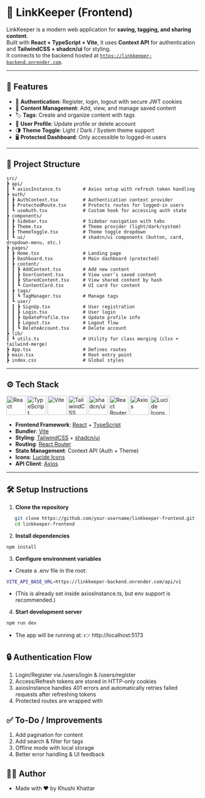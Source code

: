 # 📑 LinkKeeper (Frontend)

LinkKeeper is a modern web application for **saving, tagging, and sharing content**.  
Built with **React + TypeScript + Vite**, it uses **Context API** for authentication and **TailwindCSS + shadcn/ui** for styling.  
It connects to the backend hosted at [`https://linkkeeper-backend.onrender.com`](https://linkkeeper-backend.onrender.com).

---

## 🚀 Features

- 🔐 **Authentication**: Register, login, logout with secure JWT cookies
- 📝 **Content Management**: Add, view, and manage saved content
- 🏷️ **Tags**: Create and organize content with tags
- 👤 **User Profile**: Update profile or delete account
- 🌗 **Theme Toggle**: Light / Dark / System theme support
- 🖥️ **Protected Dashboard**: Only accessible to logged-in users

---

## 📂 Project Structure

```
src/
┣ api/
┃ ┗ axiosInstance.ts        # Axios setup with refresh token handling
┣ auth/
┃ ┣ AuthContext.tsx         # Authentication context provider
┃ ┣ ProtectedRoute.tsx      # Protects routes for logged-in users
┃ ┗ useAuth.tsx             # Custom hook for accessing auth state
┣ components/
┃ ┣ Sidebar.tsx             # Sidebar navigation with tabs
┃ ┣ Theme.tsx               # Theme provider (light/dark/system)
┃ ┣ ThemeToggle.tsx         # Theme toggle dropdown
┃ ┗ ui/                     # shadcn/ui components (button, card, dropdown-menu, etc.)
┣ pages/
┃ ┣ Home.tsx                # Landing page
┃ ┣ Dashboard.tsx           # Main dashboard (protected)
┃ ┣ content/
┃ ┃ ┣ AddContent.tsx        # Add new content
┃ ┃ ┣ UserContent.tsx       # View user’s saved content
┃ ┃ ┣ SharedContent.tsx     # View shared content by hash
┃ ┃ ┗ ContentCard.tsx       # UI card for content
┃ ┣ tags/
┃ ┃ ┗ TagManager.tsx        # Manage tags
┃ ┗ user/
┃ ┃ ┣ SignUp.tsx            # User registration
┃ ┃ ┣ Login.tsx             # User login
┃ ┃ ┣ UpdateProfile.tsx     # Update profile info
┃ ┃ ┣ Logout.tsx            # Logout flow
┃ ┃ ┗ DeleteAccount.tsx     # Delete account
┣ lib/
┃ ┗ utils.ts                # Utility for class merging (clsx + tailwind-merge)
┣ App.tsx                   # Defines routes
┣ main.tsx                  # Root entry point
┣ index.css                 # Global styles
```

---

## ⚙️ Tech Stack

<p align="left"> <img src="https://skillicons.dev/icons?i=react" alt="React" width="50"/> <img src="https://skillicons.dev/icons?i=typescript" alt="TypeScript" width="50"/> <img src="https://skillicons.dev/icons?i=vite" alt="Vite" width="50"/> <img src="https://skillicons.dev/icons?i=tailwind" alt="TailwindCSS" width="50"/> <img src="https://raw.githubusercontent.com/shadcn/ui/main/apps/www/public/android-chrome-192x192.png" alt="shadcn/ui" width="50"/> <img src="https://skillicons.dev/icons?i=reactrouter" alt="React Router" width="50"/> <img src="https://skillicons.dev/icons?i=axios" alt="Axios" width="50"/> <img src="https://lucide.dev/favicon.ico" alt="Lucide Icons" width="50"/> </p>

- **Frontend Framework**: [React](https://reactjs.org/) + [TypeScript](https://www.typescriptlang.org/)
- **Bundler**: [Vite](https://vitejs.dev/)
- **Styling**: [TailwindCSS](https://tailwindcss.com/) + [shadcn/ui](https://ui.shadcn.com/)
- **Routing**: [React Router](https://reactrouter.com/)
- **State Management**: Context API (Auth + Theme)
- **Icons**: [Lucide Icons](https://lucide.dev/)
- **API Client**: [Axios](https://axios-http.com/)

---

## 🛠️ Setup Instructions

1. **Clone the repository**

```bash
   git clone https://github.com/your-username/linkkeeper-frontend.git
   cd linkkeeper-frontend
```

2. **Install dependencies**

```bash
npm install
```

3. **Configure environment variables**

- Create a .env file in the root:

```bash
VITE_API_BASE_URL=https://linkkeeper-backend.onrender.com/api/v1
```

- (This is already set inside axiosInstance.ts, but env support is recommended.)

4. **Start development server**

```bash
npm run dev
```

- The app will be running at:
  👉 http://localhost:5173

## 🔒 Authentication Flow

1. Login/Register via /users/login & /users/register
2. Access/Refresh tokens are stored in HTTP-only cookies
3. axiosInstance handles 401 errors and automatically retries failed requests after refreshing tokens
4. Protected routes are wrapped with <ProtectedRoute>

## ✅ To-Do / Improvements

1. Add pagination for content
2. Add search & filter for tags
3. Offline mode with local storage
4. Better error handling & UI feedback

## 🧑‍💻 Author

- Made with ❤️ by Khushi Khattar
